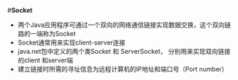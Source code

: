 #<b>Socket</b>
* 两个Java应用程序可通过一个双向的网络通信链接实现数据交换，这个双向链路的一端称为Socket
* Socket通常用来实现client-server连接
* java.net包中定义的两个类Socket 和 ServerSocket， 分别用来实现双向链接的client 和server端
* 建立链接时所需的寻址信息为远程计算机的IP地址和端口号（Port number）

